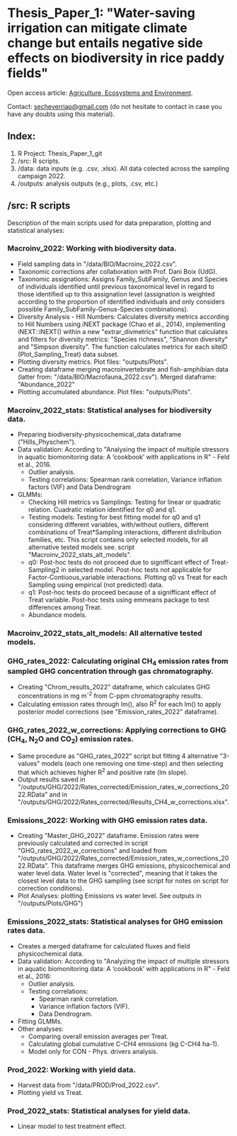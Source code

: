 # Thesis_Paper_1: "Water-saving irrigation can mitigate climate change but entails negative side effects on biodiversity in rice paddy fields"
Open access article: [Agriculture, Ecosystems and Environment](https://doi.org/10.1016/j.agee.2025.109719).

Contact: secheverriap@gmail.com (do not hesitate to contact in case you have any doubts using this material).

## Index:
1. R Project: Thesis_Paper_1_git 
2. /src: R scripts.
3. /data: data inputs (e.g. .csv, .xlsx). All data colected across the sampling campaign 2022.
4. /outputs: analysis outputs (e.g., plots, .csv, etc.)

## /src: R scripts
Description of the main scripts used for data preparation, plotting and statistical analyses: 

### Macroinv_2022: Working with biodiversity data. 
- Field sampling data in "/data/BIO/Macroinv_2022.csv". 
- Taxonomic corrections afer collaboration with Prof. Dani Boix (UdG).
- Taxonomic assignations: Assigns Family_SubFamily, Genus and Species of individuals identified until previous taxonomical level in regard to those identified up to this assignation level (assignation is weighted according to the proportion of identified individuals and only considers possible Family_SubFamily-Genus-Species combinations). 
- Diversity Analysis - Hill Numbers: Calculates diversity metrics according to Hill Numbers using iNEXT package (Chao et al., 2014), implementing iNEXT::iNEXT() within a new "extrar_divmetrics" function that calculates and filters for diversity metrics: "Species richness", "Shannon diversity" and "Simpson diversity". The function calculates metrics for each siteID (Plot_Sampling_Treat) data subset.
- Plotting diversity metrics. Plot files: "outputs/Plots". 
- Creating dataframe merging macroinvertebrate and fish-amphibian data (latter from: "/data/BIO/Macrofauna_2022.csv"). Merged dataframe: "Abundance_2022"
- Plotting accumulated abundance. Plot files: "outputs/Plots". 

### Macroinv_2022_stats: Statistical analyses for biodiversity data.
- Preparing biodiversity-physicochemical_data dataframe ("Hills_Physchem").
- Data validation: According to "Analysing the impact of multiple stressors in aquatic biomonitoring data: A ‘cookbook’ with applications in R" - Feld et al., 2016.
   - Outlier analysis.
   - Testing correlations: Spearman rank correlation, Variance inflation factors (VIF) and Data Dendrogram
 - GLMMs:
   - Checking Hill metrics vs Samplings: Testing for linear or quadratic relation. Cuadratic relation identified for q0 and q1.
   - Testing models: Testing for best fitting model for q0 and q1 considering different variables, with/without outliers, different combinations of Treat*Sampling interactions, different disfribution families, etc. This script contains only selected models, for all alternative tested models see. script "Macroinv_2022_stats_alt_models".
   - q0: Post-hoc tests do not proceed due to signifficant effect of Treat-Sampling2 in selected model. Post-hoc tests not applicable for Factor-Contiuous_variable interactions. Plotting q0 vs Treat for each Sampling using empirical (not predicted) data.
   - q1:  Post-hoc tests do proceed because of a signifficant effect of Treat variable. Post-hoc tests using emmeans package to test differences among Treat.
   - Abundance models.

### Macroinv_2022_stats_alt_models: All alternative tested models.
  
### GHG_rates_2022: Calculating original CH<sub>4</sub> emission rates from sampled GHG concentration through gas chromatography.
- Creating "Chrom_results_2022" dataframe, which calculates GHG concentrations in mg m<sup>-2</sup> from C-ppm chromatography results.
- Calculating emission rates through lm(), also R<sup>2</sup> for each lm() to apply posterior model corrections (see "Emission_rates_2022" dataframe).

### GHG_rates_2022_w_corrections: Applying corrections to GHG (CH<sub>4</sub>, N<sub>2</sub>O and CO<sub>2</sub>) emission rates.   
- Same procedure as "GHG_rates_2022" script but fitting 4 alternative "3-values" models (each one removing one time-step) and then selecting that which achieves higher R<sup>2</sup> and positive rate (lm slope).
- Output results saved in "/outputs/GHG/2022/Rates_corrected/Emission_rates_w_corrections_2022.RData" and in "/outputs/GHG/2022/Rates_corrected/Results_CH4_w_corrections.xlsx". 

### Emissions_2022: Working with GHG emission rates data.
- Creating "Master_GHG_2022" dataframe. Emission rates were previously calculated and corrected in script "GHG_rates_2022_w_corrections" and loaded from "/outputs/GHG/2022/Rates_corrected/Emission_rates_w_corrections_2022.RData". This dataframe merges GHG emissions, physicochemical and water level data. Water level is "corrected", meaning that it takes the closest level data to the GHG sampling (see script for notes on script for correction conditions).
- Plot Analyses: plotting Emissions vs water level. See outputs in "/outputs/Plots/GHG")

### Emissions_2022_stats: Statistical analyses for GHG emission rates data.
- Creates a merged dataframe for calculated fluxes and field physicochemical data.
- Data validation: According to "Analyzing the impact of multiple stressors in aquatic biomonitoring data: A ‘cookbook’ with applications in R" - Feld et al., 2016:
  - Outlier analysis.
  - Testing correlations:
    - Spearman rank correlation.
    - Variance inflation factors (VIF).
    - Data Dendrogram.
- Fitting GLMMs.   
- Other analyses:
  - Comparing overall emission averages per Treat.
  - Calculating global cumulative C-CH4 emissions (kg C-CH4 ha-1).
  - Model only for CON - Phys. drivers analysis.

### Prod_2022: Working with yield data.
- Harvest data from "/data/PROD/Prod_2022.csv".
- Plotting yield vs Treat.

### Prod_2022_stats: Statistical analyses for yield data.
- Linear model to test treatment effect.
